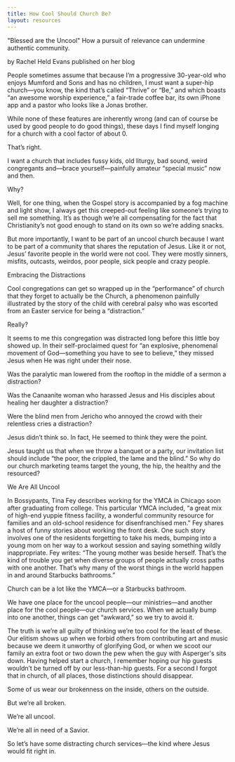 ```yaml
---
title: How Cool Should Church Be?
layout: resources
---
```


"Blessed are the Uncool"
How a pursuit of relevance can undermine authentic community.

by Rachel Held Evans published on her blog

People sometimes assume that because I’m a progressive 30-year-old who enjoys Mumford and Sons and has no children, I must want a super-hip church—you know, the kind that’s called “Thrive” or “Be,” and which boasts “an awesome worship experience,” a fair-trade coffee bar, its own iPhone app and a pastor who looks like a Jonas brother.

While none of these features are inherently wrong (and can of course be used by good people to do good things), these days I find myself longing for a church with a cool factor of about 0.

That’s right.

I want a church that includes fussy kids, old liturgy, bad sound, weird congregants  and—brace yourself—painfully amateur “special music” now and then.

Why?

Well, for one thing, when the Gospel story is accompanied by a fog machine and light show, I always get this creeped-out feeling like someone’s trying to sell me something. It’s as though we’re all compensating for the fact that Christianity’s not good enough to stand on its own so we’re adding snacks.

But more importantly, I want to be part of an uncool church because I want to be part of a community that shares the reputation of Jesus. Like it or not, Jesus’ favorite people in the world were not cool. They were mostly sinners, misfits, outcasts, weirdos, poor people, sick people and crazy people.

Embracing the Distractions

Cool congregations can get so wrapped up in the “performance” of church that they forget to actually be the Church, a phenomenon painfully illustrated by the story of the child with cerebral palsy who was escorted from an Easter service for being a “distraction.”

Really?

It seems to me this congregation was distracted long before this little boy showed up. In their self-proclaimed quest for “an explosive, phenomenal movement of God—something you have to see to believe,” they missed Jesus when He was right under their nose.

Was the paralytic man lowered from the rooftop in the middle of a sermon a distraction?

Was the Canaanite woman who harassed Jesus and His disciples about healing her daughter a distraction?

Were the blind men from Jericho who annoyed the crowd with their relentless cries a distraction?

Jesus didn’t think so. In fact, He seemed to think they were the point.

Jesus taught us that when we throw a banquet or a party, our invitation list should include “the poor, the crippled, the lame and the blind.” So why do our church marketing teams target the young, the hip, the healthy and the resourced?

We Are All Uncool

In Bossypants, Tina Fey describes working for the YMCA in Chicago soon after graduating from college. This particular YMCA included, “a great mix of high-end yuppie fitness facility, a wonderful community resource for families and an old-school residence for disenfranchised men.” Fey shares a host of funny stories about working the front desk. One such story involves one of the residents forgetting to take his meds, bumping into a young mom on her way to a workout session and saying something wildly inappropriate. Fey writes: “The young mother was beside herself. That’s the kind of trouble you get when diverse groups of people actually cross paths with one another. That’s why many of the worst things in the world happen in and around Starbucks bathrooms.”

Church can be a lot like the YMCA—or a Starbucks bathroom.

We have one place for the uncool people—our ministries—and another place for the cool people—our church services. When we actually bump into one another, things can get “awkward,” so we try to avoid it.

The truth is we’re all guilty of thinking we’re too cool for the least of these. Our elitism shows up when we forbid others from contributing art and music because we deem it unworthy of glorifying God, or when we scoot our family an extra foot or two down the pew when the guy with Asperger's sits down. Having helped start a church, I remember hoping our hip guests wouldn’t be turned off by our less-than-hip guests. For a second I forgot that in church, of all places, those distinctions should disappear.

Some of us wear our brokenness on the inside, others on the outside.

But we’re all broken.

We’re all uncool.

We’re all in need of a Savior.

So let’s have some distracting church services—the kind where Jesus would fit right in.
